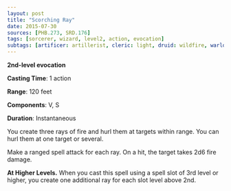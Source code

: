 ```yaml
---
layout: post
title: "Scorching Ray"
date: 2015-07-30
sources: [PHB.273, SRD.176]
tags: [sorcerer, wizard, level2, action, evocation]
subtags: [artificer: artillerist, cleric: light, druid: wildfire, warlock: fiend, warlock: genie-efreeti]
---
```


**2nd-level evocation**

**Casting Time**: 1 action

**Range**: 120 feet

**Components**: V, S

**Duration**: Instantaneous

You create three rays of fire and hurl them at targets within range. You can hurl them at one target or several.

Make a ranged spell attack for each ray. On a hit, the target takes 2d6 fire damage.

**At Higher Levels.** When you cast this spell using a spell slot of 3rd level or higher, you create one additional ray for each slot level above 2nd.
